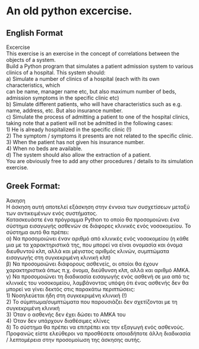<h1>An old python excercise.</h1>

<h2>English Format</h2>
Excercise</br>
This exercise is an exercise in the concept of correlations between the objects of a system. </br>
Build a Python program that simulates a patient admission system to various 
clinics of a hospital. This system should: </br>
a) Simulate a number of clinics of a hospital (each with its own characteristics, which </br>
can be name, manager name etc, but also maximum number of beds, admission symptoms in the specific clinic etc) </br>
b) Simulate different patients, who will have characteristics such as e.g. name, address, etc. But also insurance number. </br>
c) Simulate the process of admitting a patient to one of the hospital clinics, taking note that a patient will not be admitted in the following cases: </br>
        1) He is already hospitalized in the specific clinic (!) </br>
        2) The symptom / symptoms it presents are not related to the specific clinic. </br>
        3) When the patient has not given his insurance number. </br>
        4) When no beds are available. </br>
        d) The system should also allow the extraction of a patient. </br>
You are obviously free to add any other procedures / details to its simulation exercise.  </br>

<h2>Greek Format:</h2>
Άσκηση</br>
Η άσκηση αυτή αποτελεί εξάσκηση στην έννοια των συσχετίσεων μεταξύ των αντικειμένων ενός συστήματος. </br>
Κατασκευάστε ένα πρόγραμμα Python το οποίο θα προσομοιώνει ένα σύστημα εισαγωγής ασθενών σε διάφορες
κλινικές ενός νοσοκομείου. Το σύστημα αυτό θα πρέπει: </br>
α) Να προσομοιώνει έναν αριθμό από κλινικές ενός νοσοκομείου (η κάθε μια με τα χαρακτηριστικά της, που
μπορεί να είναι ονομασία και όνομα διευθυντού κλπ, αλλά και μέγιστος αριθμός κλινών, συμπτώματα εισαγωγής
στη συγκεκριμένη κλινική κλπ) </br>
β) Να προσομοιώνει διάφορους ασθενείς, οι οποίοι θα έχουν χαρακτηριστικά όπως π.χ. όνομα, διεύθυνση κλπ,
αλλά και αριθμό ΑΜΚΑ. </br>
γ) Να προσομοιώνει τη διαδικασία εισαγωγής ενός ασθενή σε μια από τις κλινικές του νοσοκομείου, λαμβάνοντας
υπόψη ότι ένας ασθενής δεν θα μπορεί να γίνει δεκτός στις παρακάτω περιπτώσεις: </br>
        1) Νοσηλεύεται ήδη στη συγκεκριμένη κλινική (!) </br>
        2) Το σύμπτωμα/συμπτώματα που παρουσιάζει δεν σχετίζονται με τη συγκεκριμένη κλινική </br>
        3) Όταν ο ασθενής δεν έχει δώσει το ΑΜΚΑ του </br>
        4) Όταν δεν υπάρχουν διαθέσιμες κλίνες </br>
        δ) Το σύστημα θα πρέπει να επιτρέπει και την εξαγωγή ενός ασθενούς. </br>
Προφανώς είστε ελεύθεροι να προσθέσετε οποιαδήποτε άλλη διαδικασία / λεπτομέρεια στην προσομοίωση της
άσκησης αυτής.
